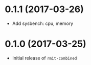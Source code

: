 # 0.1.1 (2017-03-26)

* Add sysbench: cpu, memory

# 0.1.0 (2017-03-25)

* Initial release of `rmit-combined`
